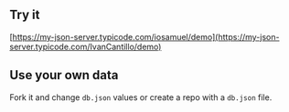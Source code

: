 ## Try it

[https://my-json-server.typicode.com/iosamuel/demo](https://my-json-server.typicode.com/IvanCantillo/demo)

## Use your own data

Fork it and change `db.json` values or create a repo with a `db.json` file.
